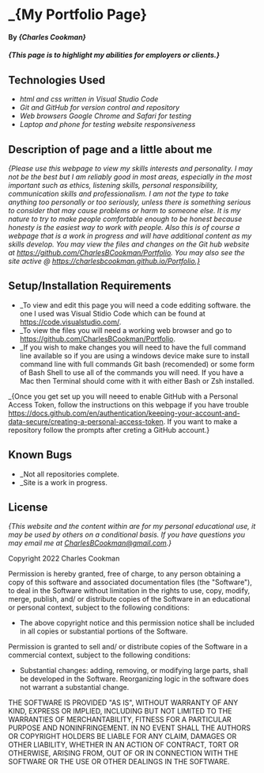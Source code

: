 # _{My Portfolio Page}

#### By _**{Charles Cookman}**_

#### _{This page is to highlight my abilities for employers or clients.}_

## Technologies Used

* _html and css written in Visual Studio Code_
* _Git and GitHub for version control and repository_
* _Web browsers Google Chrome and Safari for testing_
* _Laptop and phone for testing website responsiveness_

## Description of page and a little about me

_{Please use this webpage to view my skills interests and personality. I may not be the best but I am reliably good in most areas, especially in the most important such as ethics, listening skills, personal responsibility, communication skills and professionalism. I am not the type to take anything too personally or too seriously, unless there is something serious to consider that may cause problems or harm to someone else. It is my nature to try to make people comfortable enough to be honest because honesty is the easiest way to work with people. Also this is of course a webpage that is a work in progress and will have additional content as my skills develop. You may view the files and changes on the Git hub website at https://github.com/CharlesBCookman/Portfolio. You may also see the site active @ https://charlesbcookman.github.io/Portfolio.}_

## Setup/Installation Requirements

* _To view and edit this page you will need a code edditing software. the one I used was Visual Stidio Code which can be found at https://code.visualstudio.com/.
* _To view the files you will need a working web browser and go to https://github.com/CharlesBCookman/Portfolio.
* _If you wish to make changes you will need to have the full command line available so if you are using a windows device make sure to install command line with full commands Git bash (recomended) or some form of Bash Shell to use all of the commands you will need. If you have a Mac then Terminal should come with it with either Bash or Zsh installed.

_{Once you get set up you will neeed to enable GitHub with a Personal Access Token, follow the instructions on this webpage if you have trouble https://docs.github.com/en/authentication/keeping-your-account-and-data-secure/creating-a-personal-access-token. If you want to make a repository follow the prompts after creting a GitHub account.}

## Known Bugs

* _Not all repositories complete.
* _Site is a work in progress.

## License

_{This website and the content within are for my personal educational use, it may be used by others on a conditional basis. If you have questions you may email me at CharlesBCookman@gmail.com.}_

Copyright 2022 Charles Cookman

Permission is hereby granted, free of charge, to any person obtaining a copy of this software and associated documentation files (the "Software"), to deal in the Software without limitation in the rights to use, copy, modify, merge, publish, and/ or distribute copies of the Software in an educational or personal context, subject to the following conditions: 

- The above copyright notice and this permission notice shall be included in all copies or substantial portions of the Software.

Permission is granted to sell and/ or distribute copies of the Software in a commercial context, subject to the following conditions:

- Substantial changes: adding, removing, or modifying large parts, shall be developed in the Software. Reorganizing logic in the software does not warrant a substantial change. 

THE SOFTWARE IS PROVIDED "AS IS", WITHOUT WARRANTY OF ANY KIND, EXPRESS OR IMPLIED, INCLUDING BUT NOT LIMITED TO THE WARRANTIES OF MERCHANTABILITY, FITNESS FOR A PARTICULAR PURPOSE AND NONINFRINGEMENT. IN NO EVENT SHALL THE AUTHORS OR COPYRIGHT HOLDERS BE LIABLE FOR ANY CLAIM, DAMAGES OR OTHER LIABILITY, WHETHER IN AN ACTION OF CONTRACT, TORT OR OTHERWISE, ARISING FROM, OUT OF OR IN CONNECTION WITH THE SOFTWARE OR THE USE OR OTHER DEALINGS IN THE SOFTWARE.